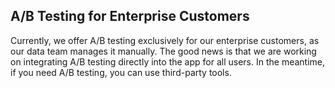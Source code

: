 ## A/B Testing for Enterprise Customers

Currently, we offer A/B testing exclusively for our enterprise customers, as our data team manages it manually. The good news is that we are working on integrating A/B testing directly into the app for all users. In the meantime, if you need A/B testing, you can use third-party tools.